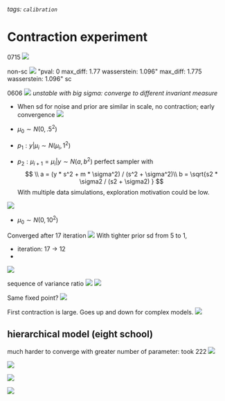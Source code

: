 ###### tags: `calibration`
# Contraction experiment
0715
![](https://i.imgur.com/nJAZTVu.png)


non-sc
![](https://i.imgur.com/Fe534yW.png)
"pval: 0 max_diff: 1.77 wasserstein: 1.096"
max_diff: 1.775 wasserstein: 1.096"
sc

0606
![](https://i.imgur.com/ru6gfov.png)
*unstable with big sigma: converge to different invariant measure*



- When sd for noise and prior are similar in scale, no contraction; early convergence
![](https://i.imgur.com/PAJKxLB.png)

- $\mu_0 \sim N(0,.5^2)$
- $p_1: y|\mu_i \sim N(\mu_i ,1^2)$
- $p_2: \mu_{i+1} = \mu_i|y \sim N(a,b^2) \text{  perfect sampler with}$
$$
\\
a = (y * s^2 + m * \sigma^2) / (s^2 + \sigma^2)\\
b = \sqrt{s2 * \sigma2 / (s2 + \sigma2) }
$$
With multiple data simulations, exploration motivation could be low.



![](https://i.imgur.com/kUrsbHw.png)
- $\mu_0 \sim N(0,10^2)$

Converged after 17 iteration
![](https://i.imgur.com/89K8UBg.png)
With tighter prior sd from 5 to 1, 
- iteration: 17 -> 12
- 
![](https://i.imgur.com/UhKkhOa.png)



sequence of variance ratio
![](https://i.imgur.com/dm8aV0u.png)
![](https://i.imgur.com/VRRddgJ.png)

Same fixed point?
![](https://i.imgur.com/sW6yBPQ.png)

First contraction is large. Goes up and down for complex models.
![](https://i.imgur.com/kUsp8ES.png)
## hierarchical model (eight school) 
much harder to converge with greater number of parameter: took 222 
![](https://i.imgur.com/q3s3sqU.png)

![](https://i.imgur.com/O5qogob.png)


![](https://i.imgur.com/pQXPuNj.png)

![](https://i.imgur.com/mrxM6UN.png)
